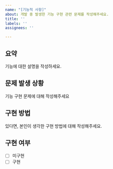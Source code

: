 ```yaml
---
name: "[기능적 사항]"
about: 개발 중 발생한 기능 구현 관련 문제를 작성해주세요.
title: ''
labels: ''
assignees: ''

---
```


## 요약
기능에 대한 설명을 작성하세요.

## 문제 발생 상황
기능 구현 문제에 대해 작성해주세요

## 구현 방법
있다면, 본인이 생각한 구현 방법에 대해 작성해주세요.

## 구현 여부
-[ ] 미구현
-[ ] 구현
